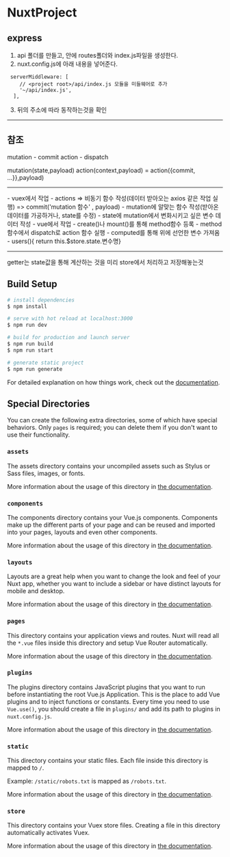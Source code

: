 # NuxtProject

## express

1. api 폴더를 만들고, 안에 routes폴더와 index.js파일을 생성한다.
2. nuxt.config.js에 아래 내용을 넣어준다.

```
 serverMiddleware: [
    // <project root>/api/index.js 모듈을 미들웨어로 추가
    '~/api/index.js',
  ],
```

3. 뒤의 주소에 따라 동작하는것을 확인

<hr>

## 참조

mutation - commit
action - dispatch

mutation(state,payload)
action(context,payload) = action({commit, ...}},payload)

<hr>
- vuex에서 작업
- actions => 비동기 함수 작성(데이터 받아오는 axios 같은 작업 실행) => commit('mutation 함수' , payload)
- mutation에 알맞는 함수 작성(받아온 데이터를 가공하거나, state를 수정)
- state에 mutation에서 변화시키고 싶은 변수 데이터 작성
- vue에서 작업
- create()나 mount()를 통해 method함수 등록
- method함수에서 dispatch로 action 함수 실행
- computed를 통해 위에 선언한 변수 가져옴 - users(){ return this.$store.state.변수명}

<hr>
getter는 state값을 통해 계산하는 것을 미리 store에서 처리하고 저장해놓는것

## Build Setup

```bash
# install dependencies
$ npm install

# serve with hot reload at localhost:3000
$ npm run dev

# build for production and launch server
$ npm run build
$ npm run start

# generate static project
$ npm run generate
```

For detailed explanation on how things work, check out the [documentation](https://nuxtjs.org).

## Special Directories

You can create the following extra directories, some of which have special behaviors. Only `pages` is required; you can delete them if you don't want to use their functionality.

### `assets`

The assets directory contains your uncompiled assets such as Stylus or Sass files, images, or fonts.

More information about the usage of this directory in [the documentation](https://nuxtjs.org/docs/2.x/directory-structure/assets).

### `components`

The components directory contains your Vue.js components. Components make up the different parts of your page and can be reused and imported into your pages, layouts and even other components.

More information about the usage of this directory in [the documentation](https://nuxtjs.org/docs/2.x/directory-structure/components).

### `layouts`

Layouts are a great help when you want to change the look and feel of your Nuxt app, whether you want to include a sidebar or have distinct layouts for mobile and desktop.

More information about the usage of this directory in [the documentation](https://nuxtjs.org/docs/2.x/directory-structure/layouts).

### `pages`

This directory contains your application views and routes. Nuxt will read all the `*.vue` files inside this directory and setup Vue Router automatically.

More information about the usage of this directory in [the documentation](https://nuxtjs.org/docs/2.x/get-started/routing).

### `plugins`

The plugins directory contains JavaScript plugins that you want to run before instantiating the root Vue.js Application. This is the place to add Vue plugins and to inject functions or constants. Every time you need to use `Vue.use()`, you should create a file in `plugins/` and add its path to plugins in `nuxt.config.js`.

More information about the usage of this directory in [the documentation](https://nuxtjs.org/docs/2.x/directory-structure/plugins).

### `static`

This directory contains your static files. Each file inside this directory is mapped to `/`.

Example: `/static/robots.txt` is mapped as `/robots.txt`.

More information about the usage of this directory in [the documentation](https://nuxtjs.org/docs/2.x/directory-structure/static).

### `store`

This directory contains your Vuex store files. Creating a file in this directory automatically activates Vuex.

More information about the usage of this directory in [the documentation](https://nuxtjs.org/docs/2.x/directory-structure/store).
